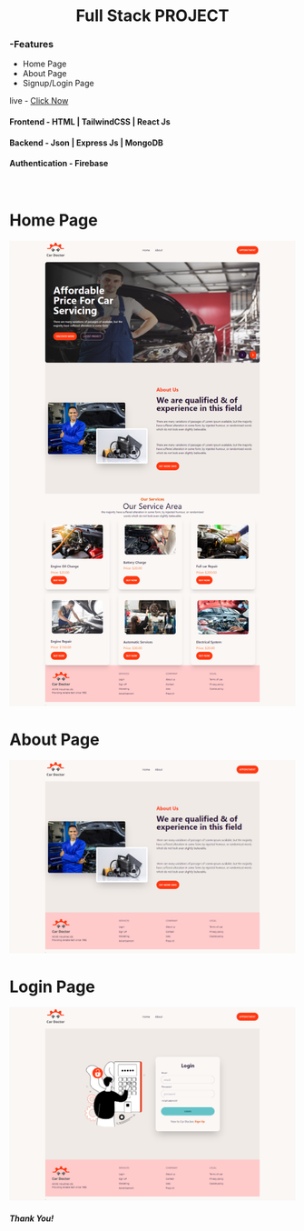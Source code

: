  <h1 align="center">Full Stack PROJECT  </h1>

<h3> -Features</h3>
<ul>
      <li>Home Page</li>
      <li>About Page</li>
      <li>Signup/Login Page</li>
</ul>
live -
<a href="https://car-doctor-client-eight.vercel.app/">Click Now</a>
<h4 > <span > Frontend</span> - HTML | TailwindCSS | React Js </h4>
<h4 > <span >Backend</span> - Json | Express Js | MongoDB </h4>   
<h4 > <span >Authentication</span> - Firebase</h4>   
<br>
<h1> Home Page </h1>
<img src="./home.png" alt="">
<h1> About Page  </h1>
<img src="./about.png" alt="">
<h1> Login Page </h1>
<img src="./login.png" alt="">



<h5>Thank You! <h5>